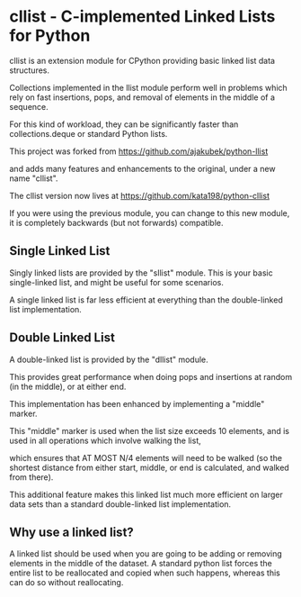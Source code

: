 cllist - C-implemented Linked Lists for Python
==============================================

cllist is an extension module for CPython providing basic linked list
data structures.

Collections implemented in the llist module perform well in problems
which rely on fast insertions, pops, and removal of elements in
the middle of a sequence.

For this kind of workload, they can be significantly faster than
collections.deque or standard Python lists.


This project was forked from https://github.com/ajakubek/python-llist

and adds many features and enhancements to the original, under a new name "cllist".

The cllist version now lives at https://github.com/kata198/python-cllist

If you were using the previous module, you can change to this new module, it is completely backwards (but not forwards) compatible.



Single Linked List
------------------

Singly linked lists are provided by the "sllist" module. This is your basic single-linked list, and might be useful for some scenarios.

A single linked list is far less efficient at everything than the double-linked list implementation.


Double Linked List
------------------

A double-linked list is provided by the "dllist" module.

This provides great performance when doing pops and insertions at random (in the middle), or at either end.

This implementation has been enhanced by implementing a "middle" marker.

This "middle" marker is used when the list size exceeds 10 elements, and is used in all operations which involve walking the list,

which ensures that AT MOST N/4 elements will need to be walked (so the shortest distance from either start, middle, or end is calculated, and walked from there).

This additional feature makes this linked list much more efficient on larger data sets than a standard double-linked list implementation.


Why use a linked list?
----------------------

A linked list should be used when you are going to be adding or removing elements in the middle of the dataset. A standard python list forces the entire list
to be reallocated and copied when such happens, whereas this can do so without reallocating.


